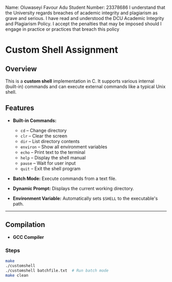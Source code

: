 Name: Oluwaseyi Favour Adu
Student Number: 23378686
I understand that the University regards breaches of academic integrity and plagiarism as grave and serious.
I have read and understood the DCU Academic Integrity and Plagiarism Policy. I accept the penalties that may be imposed should I engage in practice or practices that breach this policy

# Custom Shell Assignment

## Overview
This is a **custom shell** implementation in C. It supports various internal (built-in) commands and can execute external commands like a typical Unix shell.

## Features
- **Built-in Commands:**
  - `cd` – Change directory
  - `clr` – Clear the screen
  - `dir` – List directory contents
  - `environ` – Show all environment variables
  - `echo` – Print text to the terminal
  - `help` – Display the shell manual
  - `pause` – Wait for user input
  - `quit` – Exit the shell program

- **Batch Mode:** Execute commands from a text file.
- **Dynamic Prompt:** Displays the current working directory.
- **Environment Variable:** Automatically sets `$SHELL` to the executable's path.

---

## Compilation
- **GCC Compiler**

### Steps
```sh
make
./customshell
./customshell batchfile.txt  # Run batch mode
make clean
